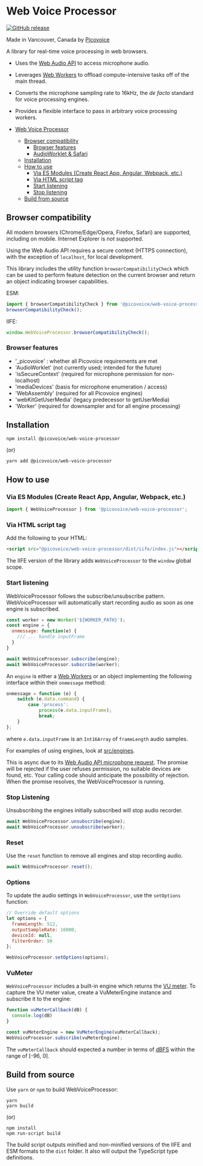 # Web Voice Processor

[![GitHub release](https://img.shields.io/github/release/Picovoice/web-voice-processor.svg)](https://github.com/Picovoice/web-voice-processor/releases)

Made in Vancouver, Canada by [Picovoice](https://picovoice.ai)

A library for real-time voice processing in web browsers.

- Uses the [Web Audio API](https://developer.mozilla.org/en-US/docs/Web/API/Web_Audio_API) to access microphone audio.
- Leverages [Web Workers](https://developer.mozilla.org/en-US/docs/Web/API/Worker) to offload compute-intensive tasks off of the main thread.
- Converts the microphone sampling rate to 16kHz, the _de facto_ standard for voice processing engines.
- Provides a flexible interface to pass in arbitrary voice processing workers.

- [Web Voice Processor](#web-voice-processor)
  - [Browser compatibility](#browser-compatibility)
    - [Browser features](#browser-features)
    - [AudioWorklet & Safari](#audioworklet---safari)
  - [Installation](#installation)
  - [How to use](#how-to-use)
    - [Via ES Modules (Create React App, Angular, Webpack, etc.)](#via-es-modules--create-react-app--angular--webpack--etc-)
    - [Via HTML script tag](#via-html-script-tag)
    - [Start listening](#start-listening)
    - [Stop listening](#stop-listening)
  - [Build from source](#build-from-source)

## Browser compatibility

All modern browsers (Chrome/Edge/Opera, Firefox, Safari) are supported, including on mobile. Internet Explorer is _not_ supported.

Using the Web Audio API requires a secure context (HTTPS connection), with the exception of `localhost`, for local development.

This library includes the utility function `browserCompatibilityCheck` which can be used to perform feature detection on the current browser and return an object
indicating browser capabilities.

ESM:

```javascript
import { browserCompatibilityCheck } from '@picovoice/web-voice-processor';
browserCompatibilityCheck();
```

IIFE:

```javascript
window.WebVoiceProcessor.browserCompatibilityCheck();
```

### Browser features

- '\_picovoice' : whether all Picovoice requirements are met
- 'AudioWorklet' (not currently used; intended for the future)
- 'isSecureContext' (required for microphone permission for non-localhost)
- 'mediaDevices' (basis for microphone enumeration / access)
- 'WebAssembly' (required for all Picovoice engines)
- 'webKitGetUserMedia' (legacy predecessor to getUserMedia)
- 'Worker' (required for downsampler and for all engine processing)

## Installation

```console
npm install @picovoice/web-voice-processor
```

(or)

```console
yarn add @picovoice/web-voice-processor
```

## How to use

### Via ES Modules (Create React App, Angular, Webpack, etc.)

```javascript
import { WebVoiceProcessor } from '@picovoice/web-voice-processor';
```

### Via HTML script tag

Add the following to your HTML:

```html
<script src="@picovoice/web-voice-processor/dist/iife/index.js"></script>
```

The IIFE version of the library adds `WebVoiceProcessor` to the `window` global scope.

### Start listening

WebVoiceProcessor follows the subscribe/unsubscribe pattern. WebVoiceProcessor
will automatically start recording audio as soon as one engine is subscribed.

```javascript
const worker = new Worker('${WORKER_PATH}');
const engine = {
  onmessage: function(e) {
    /// ... handle inputFrame
  }
}

await WebVoiceProcessor.subscribe(engine);
await WebVoiceProcessor.subscribe(worker);
```

An `engine` is either a [Web Workers](<(https://developer.mozilla.org/en-US/docs/Web/API/Worker)>) or an object
implementing the following interface within their `onmessage` method:

```javascript
onmessage = function (e) {
    switch (e.data.command) {
        case 'process':
            process(e.data.inputFrame);
            break;
    }
};
```

where `e.data.inputFrame` is an `Int16Array` of `frameLength` audio samples.

For examples of using engines, look at [src/engines](/package/src/engines).

This is async due to its [Web Audio API microphone request](https://developer.mozilla.org/en-US/docs/Web/API/MediaDevices/getUserMedia). The promise will be rejected if the user refuses permission, no suitable devices are found, etc. Your calling code should anticipate the possibility of rejection. When the promise resolves, the WebVoiceProcessor is running.

### Stop Listening

Unsubscribing the engines initially subscribed will stop audio recorder.

```javascript
await WebVoiceProcessor.unsubscribe(engine);
await WebVoiceProcessor.unsubscribe(worker);
```

### Reset

Use the `reset` function to remove all engines and stop recording audio.

```javascript
await WebVoiceProcessor.reset();
```

### Options

To update the audio settings in `WebVoiceProcessor`, use the `setOptions` function:

```javascript
// Override default options
let options = {
  frameLength: 512,
  outputSampleRate: 16000,
  deviceId: null,
  filterOrder: 50
};

WebVoiceProcessor.setOptions(options);
```

### VuMeter

`WebVoiceProcessor` includes a built-in engine which returns the [VU meter](https://en.wikipedia.org/wiki/VU_meter).
To capture the VU meter value, create a VuMeterEngine instance and subscribe it to the engine:

```javascript
function vuMeterCallback(dB) {
  console.log(dB)
}

const vuMeterEngine = new VuMeterEngine(vuMeterCallback);
WebVoiceProcessor.subscribe(vuMeterEngine);
```

The `vuMeterCallback` should expected a number in terms of [dBFS](https://en.wikipedia.org/wiki/DBFS) within the range of [-96, 0].

## Build from source

Use `yarn` or `npm` to build WebVoiceProcessor:

```console
yarn
yarn build
```

(or)

```console
npm install
npm run-script build
```

The build script outputs minified and non-minified versions of the IIFE and ESM formats to the `dist` folder. It also will output the TypeScript type definitions.

